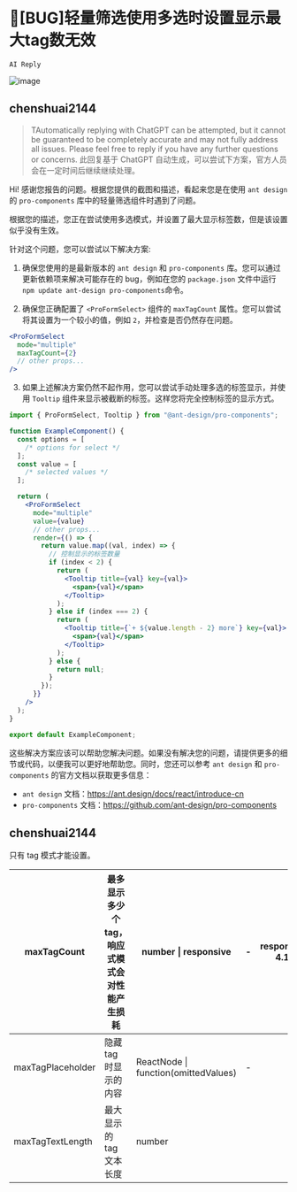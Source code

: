 # 🐛[BUG]轻量筛选使用多选时设置显示最大tag数无效

`AI Reply`

![image](https://github.com/ant-design/pro-components/assets/77383426/a0a6805b-ae18-46a5-ac5a-8536246818e9)

## chenshuai2144

> TAutomatically replying with ChatGPT can be attempted, but it cannot be guaranteed to be completely accurate and may not fully address all issues. Please feel free to reply if you have any further questions or concerns.
> 此回复基于 ChatGPT 自动生成，可以尝试下方案，官方人员会在一定时间后继续继续处理。

Hi! 感谢您报告的问题。根据您提供的截图和描述，看起来您是在使用 `ant design` 的 `pro-components` 库中的轻量筛选组件时遇到了问题。

根据您的描述，您正在尝试使用多选模式，并设置了最大显示标签数，但是该设置似乎没有生效。

针对这个问题，您可以尝试以下解决方案:

1. 确保您使用的是最新版本的 `ant design` 和 `pro-components` 库。您可以通过更新依赖项来解决可能存在的 bug，例如在您的 `package.json` 文件中运行`npm update ant-design pro-components`命令。

2. 确保您正确配置了 `<ProFormSelect>` 组件的 `maxTagCount` 属性。您可以尝试将其设置为一个较小的值，例如 `2`，并检查是否仍然存在问题。

```jsx
<ProFormSelect
  mode="multiple"
  maxTagCount={2}
  // other props...
/>
```

3. 如果上述解决方案仍然不起作用，您可以尝试手动处理多选的标签显示，并使用 `Tooltip` 组件来显示被截断的标签。这样您将完全控制标签的显示方式。

```jsx
import { ProFormSelect, Tooltip } from "@ant-design/pro-components";

function ExampleComponent() {
  const options = [
    /* options for select */
  ];
  const value = [
    /* selected values */
  ];

  return (
    <ProFormSelect
      mode="multiple"
      value={value}
      // other props...
      render={() => {
        return value.map((val, index) => {
          // 控制显示的标签数量
          if (index < 2) {
            return (
              <Tooltip title={val} key={val}>
                <span>{val}</span>
              </Tooltip>
            );
          } else if (index === 2) {
            return (
              <Tooltip title={`+ ${value.length - 2} more`} key={val}>
                <span>{val}</span>
              </Tooltip>
            );
          } else {
            return null;
          }
        });
      }}
    />
  );
}

export default ExampleComponent;
```

这些解决方案应该可以帮助您解决问题。如果没有解决您的问题，请提供更多的细节或代码，以便我可以更好地帮助您。同时，您还可以参考 `ant design` 和 `pro-components` 的官方文档以获取更多信息：

- `ant design` 文档：https://ant.design/docs/react/introduce-cn
- `pro-components` 文档：https://github.com/ant-design/pro-components

## chenshuai2144

只有 tag 模式才能设置。

| maxTagCount       | 最多显示多少个 tag，响应式模式会对性能产生损耗 | number \| responsive                 | -   | responsive: 4.10 |
| ----------------- | ---------------------------------------------- | ------------------------------------ | --- | ---------------- |
| maxTagPlaceholder | 隐藏 tag 时显示的内容                          | ReactNode \| function(omittedValues) | -   |                  |
| maxTagTextLength  | 最大显示的 tag 文本长度                        | number                               |
